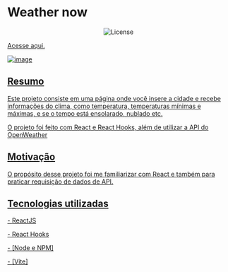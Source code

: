 <h1>Weather now</h1>

<p align="center">
  <img alt="License" src="https://img.shields.io/static/v1?label=license&message=MIT&color=49AA26&labelColor=000000">
</p>

<p><a href='https://weather-now-bay.vercel.app/'>Acesse aqui.</p>

![image](https://user-images.githubusercontent.com/106755788/205492299-468ea70d-a772-4ae1-92f0-6375a580f1aa.png)


<h2>Resumo</h2>
<p>Este projeto consiste em uma página onde você insere a cidade e recebe informações do clima, como temperatura, temperaturas mínimas e máximas, e se o tempo está ensolarado, nublado etc.</p>
<p>O projeto foi feito com React e React Hooks, além de utilizar a API do OpenWeather</p>

<h2>Motivação</h2>
<p>O propósito desse projeto foi me familiarizar com React e também para praticar requisição de dados de API.</p>

<h2>Tecnologias utilizadas</h2>
<p>- <a href='https://pt-br.reactjs.org/'>ReactJS</p>
<p>- React Hooks</p>
<p>- <a href='https://nodejs.org/'>[Node e NPM]<p>
<p>- <a href='https://vitejs.dev/'>[Vite]</p>

